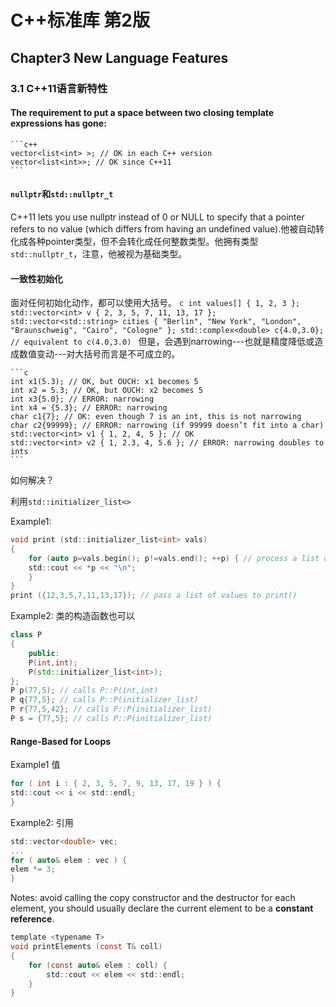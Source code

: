 # C++标准库 第2版

## Chapter3 New Language Features
### 3.1 C++11语言新特性
#### The requirement to put a space between two closing template expressions has gone:
    ```c++
    vector<list<int> >; // OK in each C++ version
    vector<list<int>>; // OK since C++11
    ```
#### `nullptr`和`std::nullptr_t`
C++11 lets you use nullptr instead of 0 or NULL to specify that a pointer refers to no value (which
differs from having an undefined value).他被自动转化成各种pointer类型，但不会转化成任何整数类型。他拥有类型`std::nullptr_t`，注意，他被视为基础类型。
#### 一致性初始化
面对任何初始化动作，都可以使用大括号。
    ```c
    int values[] { 1, 2, 3 };
    std::vector<int> v { 2, 3, 5, 7, 11, 13, 17 };
    std::vector<std::string> cities {
    "Berlin", "New York", "London", "Braunschweig", "Cairo", "Cologne"
    };
    std::complex<double> c{4.0,3.0}; // equivalent to c(4.0,3.0)
    ```
但是，会遇到narrowing---也就是精度降低或造成数值变动---对大括号而言是不可成立的。

    ```c
    int x1(5.3); // OK, but OUCH: x1 becomes 5
    int x2 = 5.3; // OK, but OUCH: x2 becomes 5
    int x3{5.0}; // ERROR: narrowing
    int x4 = {5.3}; // ERROR: narrowing
    char c1{7}; // OK: even though 7 is an int, this is not narrowing
    char c2{99999}; // ERROR: narrowing (if 99999 doesn’t fit into a char)
    std::vector<int> v1 { 1, 2, 4, 5 }; // OK
    std::vector<int> v2 { 1, 2.3, 4, 5.6 }; // ERROR: narrowing doubles to ints
    ```
如何解决？

利用`std::initializer_list<>`

Example1:
```c
void print (std::initializer_list<int> vals)
{
    for (auto p=vals.begin(); p!=vals.end(); ++p) { // process a list of values
    std::cout << *p << "\n";
    }
}
print ({12,3,5,7,11,13,17}); // pass a list of values to print()
```
Example2: 类的构造函数也可以

```c++
class P
{
    public:
    P(int,int);
    P(std::initializer_list<int>);
};
P p(77,5); // calls P::P(int,int)
P q{77,5}; // calls P::P(initializer_list)
P r{77,5,42}; // calls P::P(initializer_list)
P s = {77,5}; // calls P::P(initializer_list)
```
#### Range-Based for Loops
Example1 值
```c
for ( int i : { 2, 3, 5, 7, 9, 13, 17, 19 } ) {
std::cout << i << std::endl;
}
```
Example2: 引用
```c
std::vector<double> vec;
...
for ( auto& elem : vec ) {
elem *= 3;
}
```
Notes: avoid calling the copy constructor and the destructor for each element, you
should usually declare the current element to be a **constant reference**. 

```c
template <typename T>
void printElements (const T& coll)
{
    for (const auto& elem : coll) {
        std::cout << elem << std::endl;
    }
}
```